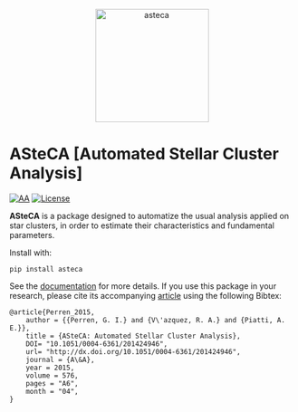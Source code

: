 <div align="center">
  <br>
  <img src="https://raw.githubusercontent.com/asteca/ASteCA/main/docs/_static/asteca_icon.webp" alt="asteca" width="200"/>
  <br>
</div>


# ASteCA [Automated Stellar Cluster Analysis]
[![AA](https://img.shields.io/badge/A%26A-576--A6,%202015-yellowgreen.svg)][1]
[![License](https://img.shields.io/badge/license-MIT-blue)][2]

**ASteCA** is a package designed to automatize the usual analysis applied on star
clusters, in order to estimate their characteristics and fundamental parameters.

Install with:

```
pip install asteca
```

See the [documentation](https://asteca.github.io) for more details. If you use this
package in your research, please cite its accompanying [article][1] using the following
Bibtex:

````
@article{Perren_2015,
    author = {{Perren, G. I.} and {V\'azquez, R. A.} and {Piatti, A. E.}},
    title = {ASteCA: Automated Stellar Cluster Analysis},
    DOI= "10.1051/0004-6361/201424946",
    url= "http://dx.doi.org/10.1051/0004-6361/201424946",
    journal = {A\&A},
    year = 2015,
    volume = 576,
    pages = "A6",
    month = "04",
}
````

[1]: http://www.aanda.org/articles/aa/abs/2015/04/aa24946-14/aa24946-14.html
[2]: https://opensource.org/license/mit/
[3]: http://asteca.github.io
[4]: https://github.com/asteca/asteca/releases/latest


